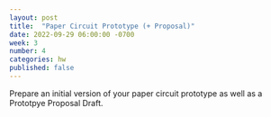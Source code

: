 ```yaml
---
layout: post
title:  "Paper Circuit Prototype (+ Proposal)"
date: 2022-09-29 06:00:00 -0700
week: 3
number: 4
categories: hw
published: false
---
```


Prepare an initial version of your paper circuit prototype as well as a Prototpye Proposal Draft.
